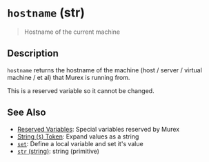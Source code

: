 # `hostname` (str)

> Hostname of the current machine

## Description

`hostname` returns the hostname of the machine (host / server / virtual machine
/ et al) that Murex is running from.

This is a reserved variable so it cannot be changed.



## See Also

* [Reserved Variables](../user-guide/reserved-vars.md):
  Special variables reserved by Murex
* [String (`$`) Token](../parser/string.md):
  Expand values as a string
* [`set`](../commands/set.md):
  Define a local variable and set it's value
* [`str` (string)](../types/str.md):
  string (primitive)